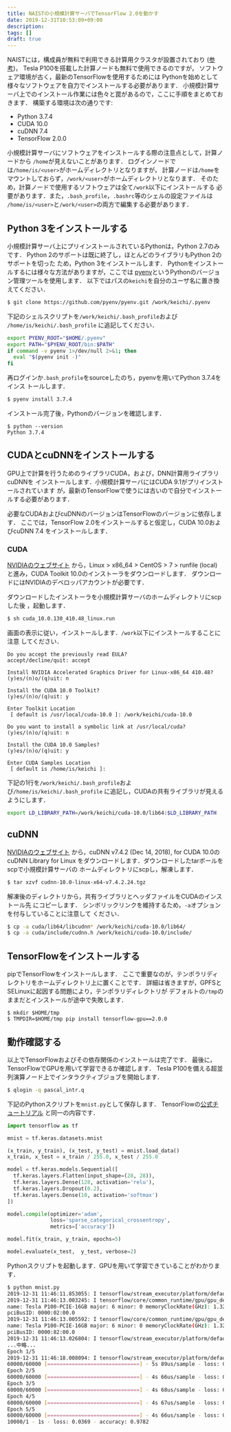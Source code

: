 ```yaml
---
title: NAISTの小規模計算サーバでTensorFlow 2.0を動かす
date: 2019-12-31T10:53:09+09:00
description:
tags: []
draft: true
---
```


NAISTには，構成員が無料で利用できる計算用クラスタが設置されており
([参考](https://itcw3.naist.jp/ITC-local/manual/h29computing/document.html))，
Tesla P100を搭載した計算ノードも無料で使用できるのですが，
ソフトウェア環境が古く，最新のTensorFlowを使用するためには
Pythonを始めとして様々なソフトウェアを自力でインストールする必要があります．
小規模計算サーバ上でのインストール作業には色々と罠があるので，ここに手順をまとめておきます．
構築する環境は次の通りです:

- Python 3.7.4
- CUDA 10.0
- cuDNN 7.4
- TensorFlow 2.0.0

小規模計算サーバにソフトウェアをインストールする際の注意点として，計算ノードから
`/home`が見えないことがあります．
ログインノードでは`/home/is/<user>`がホームディレクトリとなりますが，
計算ノードは`/home`をマウントしておらず，`/work/<user>`がホームディレクトリとなります．
そのため，計算ノードで使用するソフトウェアは全て`/work`以下にインストールする
必要があります．また，`.bash_profile`，`.bashrc`等のシェルの設定ファイルは
`/home/is/<user>`と`/work/<user>`の両方で編集する必要があります．

## Python 3をインストールする

小規模計算サーバ上にプリインストールされているPythonは，Python 2.7のみです．
Python 2のサポートは既に終了し，ほとんどのライブラリもPython 2のサポートを切った
ため，Python 3をインストールします．
Pythonをインストールするには様々な方法がありますが，ここでは
[pyenv](https://github.com/pyenv/pyenv)というPythonのバージョン管理ツールを使用します．
以下ではパスの`keichi`を自分のユーザ名に置き換えてください．

```bash
$ git clone https://github.com/pyenv/pyenv.git /work/keichi/.pyenv
```

下記のシェルスクリプトを`/work/keichi/.bash_profile`および
`/home/is/keichi/.bash_profile`
に追記してください．

```bash
export PYENV_ROOT="$HOME/.pyenv"
export PATH="$PYENV_ROOT/bin:$PATH"
if command -v pyenv 1>/dev/null 2>&1; then
  eval "$(pyenv init -)"
fi
```

再ログインか`.bash_profile`をsourceしたのち，pyenvを用いてPython 3.7.4をインス
トールします．

```bash
$ pyenv install 3.7.4
```

インストール完了後，Pythonのバージョンを確認します．

```
$ python --version
Python 3.7.4
```

## CUDAとcuDNNをインストールする

GPU上で計算を行うためのライブラリCUDA，および，DNN計算用ライブラリcuDNNを
インストールします．小規模計算サーバにはCUDA 9.1がプリインストールされています
が，最新のTensorFlowで使うには古いので自分でインストールする必要があります．

必要なCUDAおよびcuDNNのバージョンはTensorFlowのバージョンに依存します．
ここでは，TensorFlow 2.0をインストールすると仮定し，CUDA 10.0およびcuDNN 7.4
をインストールします．

### CUDA

[NVIDIAのウェブサイト](https://developer.nvidia.com/cuda-10.0-download-archive)
から，Linux > x86_64 > CentOS > 7 > runfile (local) と進み，CUDA Toolkit
10.0のインストーラをダウンロードします．
ダウンロードにはNVIDIAのデベロッパアカウントが必要です．

ダウンロードしたインストーラを小規模計算サーバのホームディレクトリにscpした後
，起動します．

```bash
$ sh cuda_10.0.130_410.48_linux.run
```

画面の表示に従い，インストールします．`/work`以下にインストールすることに注意
してください．

```text
Do you accept the previously read EULA?
accept/decline/quit: accept

Install NVIDIA Accelerated Graphics Driver for Linux-x86_64 410.48?
(y)es/(n)o/(q)uit: n

Install the CUDA 10.0 Toolkit?
(y)es/(n)o/(q)uit: y

Enter Toolkit Location
 [ default is /usr/local/cuda-10.0 ]: /work/keichi/cuda-10.0

Do you want to install a symbolic link at /usr/local/cuda?
(y)es/(n)o/(q)uit: n

Install the CUDA 10.0 Samples?
(y)es/(n)o/(q)uit: y

Enter CUDA Samples Location
 [ default is /home/is/keichi ]:
```

下記の1行を`/work/keichi/.bash_profile`および`/home/is/keichi/.bash_profile`
に追記し，CUDAの共有ライブラリが見えるようにします．

```bash
export LD_LIBRARY_PATH=/work/keichi/cuda-10.0/lib64:$LD_LIBRARY_PATH
```

## cuDNN

[NVIDIAのウェブサイト](https://developer.nvidia.com/rdp/cudnn-archive)
から，cuDNN v7.4.2 (Dec 14, 2018), for CUDA 10.0のcuDNN Library for Linux
をダウンロードします．ダウンロードしたtarボールをscpで小規模計算サーバの
ホームディレクトリにscpし，解凍します．

```bash
$ tar xzvf cudnn-10.0-linux-x64-v7.4.2.24.tgz
```

解凍後のディレクトリから，共有ライブラリとヘッダファイルをCUDAのインストール先
にコピーします．
シンボリックリンクを維持するため，`-a`オプションを付与していることに注意して
ください．

```bash
$ cp -a cuda/lib64/libcudnn* /work/keichi/cuda-10.0/lib64/
$ cp -a cuda/include/cudnn.h /work/keichi/cuda-10.0/include/
```


## TensorFlowをインストールする

pipでTensorFlowをインストールします．
ここで重要なのが，テンポラリディレクトリをホームディレクトリ上に置くことです．
詳細は省きますが，GPFSとSELinuxに起因する問題により，テンポラリディレクトリが
デフォルトの`/tmp`のままだとインストールが途中で失敗します．

```
$ mkdir $HOME/tmp
$ TMPDIR=$HOME/tmp pip install tensorflow-gpu==2.0.0
```

## 動作確認する

以上でTensorFlowおよびその依存関係のインストールは完了です．
最後に，TensorFlowでGPUを用いて学習できるか確認します．
Tesla P100を備える超並列演算ノード上でインタラクティブジョブを開始します．

```bash
$ qlogin -q pascal_intr.q
```

下記のPythonスクリプトを`mnist.py`として保存します．
TensorFlowの[公式チュートリアル](https://www.tensorflow.org/tutorials/quickstart/beginner)
と同一の内容です．

```python
import tensorflow as tf

mnist = tf.keras.datasets.mnist

(x_train, y_train), (x_test, y_test) = mnist.load_data()
x_train, x_test = x_train / 255.0, x_test / 255.0

model = tf.keras.models.Sequential([
  tf.keras.layers.Flatten(input_shape=(28, 28)),
  tf.keras.layers.Dense(128, activation='relu'),
  tf.keras.layers.Dropout(0.2),
  tf.keras.layers.Dense(10, activation='softmax')
])

model.compile(optimizer='adam',
              loss='sparse_categorical_crossentropy',
              metrics=['accuracy'])

model.fit(x_train, y_train, epochs=5)

model.evaluate(x_test,  y_test, verbose=2)
```

Pythonスクリプトを起動します．GPUを用いて学習できていることがわかります．

```bash
$ python mnist.py
2019-12-31 11:46:11.853055: I tensorflow/stream_executor/platform/default/dso_loader.cc:44] Successfully opened dynamic library libcuda.so.1
2019-12-31 11:46:13.003245: I tensorflow/core/common_runtime/gpu/gpu_device.cc:1618] Found device 0 with properties:
name: Tesla P100-PCIE-16GB major: 6 minor: 0 memoryClockRate(GHz): 1.3285
pciBusID: 0000:02:00.0
2019-12-31 11:46:13.005592: I tensorflow/core/common_runtime/gpu/gpu_device.cc:1618] Found device 1 with properties:
name: Tesla P100-PCIE-16GB major: 6 minor: 0 memoryClockRate(GHz): 1.3285
pciBusID: 0000:82:00.0
2019-12-31 11:46:13.026804: I tensorflow/stream_executor/platform/default/dso_loader.cc:44] Successfully opened dynamic library libcudart.so.10.0
...中略...
Epoch 1/5
2019-12-31 11:46:18.008094: I tensorflow/stream_executor/platform/default/dso_loader.cc:44] Successfully opened dynamic library libcublas.so.10.0
60000/60000 [==============================] - 5s 89us/sample - loss: 0.2982 - accuracy: 0.9133
Epoch 2/5
60000/60000 [==============================] - 4s 66us/sample - loss: 0.1487 - accuracy: 0.9550
Epoch 3/5
60000/60000 [==============================] - 4s 68us/sample - loss: 0.1102 - accuracy: 0.9664
Epoch 4/5
60000/60000 [==============================] - 4s 67us/sample - loss: 0.0912 - accuracy: 0.9717
Epoch 5/5
60000/60000 [==============================] - 4s 66us/sample - loss: 0.0779 - accuracy: 0.9761
10000/1 - 1s - loss: 0.0369 - accuracy: 0.9782
```
